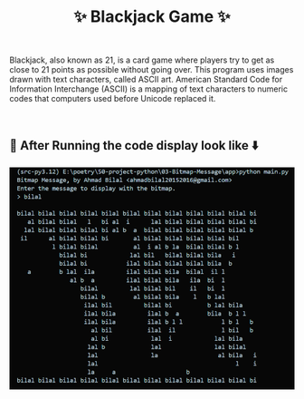 <div align="center">
<h1> ✨ Blackjack Game ✨ </h1>
</div>
<br/>

Blackjack, also known as 21, is a card game
where players try to get as close to 21 points
as possible without going over. This program
uses images drawn with text characters, called
ASCII art. American Standard Code for Information
Interchange (ASCII) is a mapping of text characters
to numeric codes that computers used before Unicode
replaced it.

<br/>

## 📝 After Running the code display look like ⬇️
![Alt text](./images/bitmap.png)